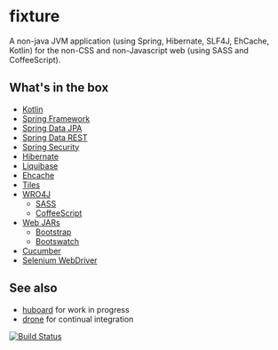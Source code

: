 <!--
  #%L
  fixture
  %%
  Copyright (C) 2013 Martin Lau
  %%
  Licensed under the Apache License, Version 2.0 (the "License");
  you may not use this file except in compliance with the License.
  You may obtain a copy of the License at

       http://www.apache.org/licenses/LICENSE-2.0

  Unless required by applicable law or agreed to in writing, software
  distributed under the License is distributed on an "AS IS" BASIS,
  WITHOUT WARRANTIES OR CONDITIONS OF ANY KIND, either express or implied.
  See the License for the specific language governing permissions and
  limitations under the License.
  #L%
  -->

fixture
=======

A non-java JVM application (using Spring, Hibernate, SLF4J, EhCache, Kotlin) for the non-CSS and non-Javascript web (using SASS and CoffeeScript).

What's in the box
-----------------

* [Kotlin](http://kotlin.jetbrains.org)
* [Spring Framework](http://springsource.org/spring-framework)
* [Spring Data JPA](http://springsource.org/spring-data/jpa)
* [Spring Data REST](http://springsource.org/spring-data/rest)
* [Spring Security](http://springsource.org/spring-security)
* [Hibernate](http://hibernate.org)
* [Liquibase](http://liquibase.org)
* [Ehcache](http://ehcache.org)
* [Tiles](http://tiles.apache.org)
* [WRO4J](http://wro4j.googlecode.com)
    * [SASS](http://sass-lang.com)
    * [CoffeeScript](http://coffeescript.org)
* [Web JARs](http://webjars.org)
    * [Bootstrap](http://twitter.github.io/bootstrap)
    * [Bootswatch](http://bootswatch.com)
* [Cucumber](http://cukes.info)
* [Selenium WebDriver](https://code.google.com/p/selenium)

See also
--------

* [huboard](http://huboard.com/martinlau/fixture/board) for work in progress
* [drone](https://drone.io/github.com/martinlau/fixture) for continual integration

[![Build Status](https://drone.io/github.com/martinlau/fixture/status.png)](https://drone.io/github.com/martinlau/fixture/latest)
